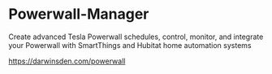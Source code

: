 # Powerwall-Manager
Create advanced Tesla Powerwall schedules, control, monitor, and integrate your Powerwall with SmartThings and Hubitat home automation systems

https://darwinsden.com/powerwall
